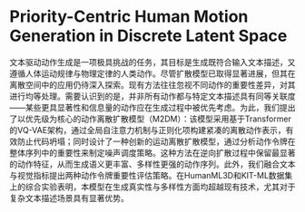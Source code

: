 # Priority-Centric Human Motion Generation in Discrete Latent Space

文本驱动动作生成是一项极具挑战的任务，其目标是生成既符合输入文本描述，又遵循人体运动规律与物理定律的人类动作。尽管扩散模型已取得显著进展，但其在离散空间中的应用仍待深入探索。现有方法往往忽视不同动作的重要性差异，对其进行均等处理。需要认识到的是，并非所有动作都与特定文本描述具有同等关联度——某些更具显著性和信息量的动作应在生成过程中被优先考虑。为此，我们提出了以优先级为核心的动作离散扩散模型（M2DM）：该模型采用基于Transformer的VQ-VAE架构，通过全局自注意力机制与正则化项构建紧凑的离散动作表示，有效防止代码坍塌；同时设计了一种创新的运动离散扩散模型，通过分析动作令牌在整体序列中的重要性来制定噪声调度策略。这种方法在逆向扩散过程中保留最显著的动作特征，从而生成语义更丰富、多样性更强的动作序列。此外，我们融合文本与视觉指标提出两种动作令牌重要性评估策略。在HumanML3D和KIT-ML数据集上的综合实验表明，本模型在生成真实性与多样性方面均超越现有技术，尤其对于复杂文本描述场景具有显著优势。
